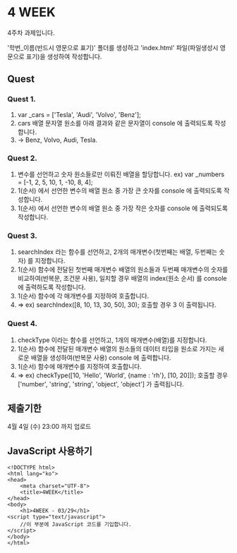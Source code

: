 # 4 WEEK

4주차 과제입니다.

'학번_이름(반드시 영문으로 표기)' 폴더를 생성하고 'index.html' 파일(파일생성시 영문으로 표기)을 생성하여 작성합니다.

## Quest

### Quest 1.
1) var _cars = ['Tesla', 'Audi', 'Volvo', 'Benz'];
2) cars 배열 문자열 원소를 아래 결과와 같은 문자열이 console 에 출력되도록 작성합니다.
3) -> Benz, Volvo, Audi, Tesla.

### Quest 2.
1) 변수를 선언하고 숫자 원소들로만 이뤄진 배열을 할당합니다. ex) var _numbers = [-1, 2, 5, 10, 1, -10, 8, 4];
2) 1(순서) 에서 선언한 변수의 배열 원소 중 가장 큰 숫자를 console 에 출력되도록 작성합니다.
3) 1(순서) 에서 선언한 변수의 배열 원소 중 가장 작은 숫자를 console 에 출력되도록 작성합니다.

### Quest 3.
1) searchIndex 라는 함수를 선언하고, 2개의 매개변수(첫번째는 배열, 두번째는 숫자) 를 지정합니다.
2) 1(순서) 함수에 전달된 첫번째 매개변수 배열의 원소들과 두번째 매개변수의 숫자를 비교하여(반복문, 조건문 사용), 일치할 경우 배열의 index(원소 순서) 를 console 에 출력하도록 작성합니다.
3) 1(순서) 함수에 각 매개변수를 지정하여 호출합니다.
4) => ex) searchIndex([8, 10, 13, 30, 50], 30); 호출할 경우 3 이 출력됩니다.

### Quest 4.
1) checkType 이라는 함수를 선언하고, 1개의 매개변수(배열)를 지정합니다.
2) 1(순서) 함수에 전달된 매개변수 배열의 원소들의 데이터 타입을 원소로 가지는 새로운 배열을 생성하여(반복문 사용) console 에 출력합니다.
3) 1(순서) 함수에 매개변수를 지정하여 호출합니다.
4) => ex) checkType([10, 'Hello', 'World', {name : 'rh'}, [10, 20]]); 호출할 경우 ['number', 'string', 'string', 'object', 'object'] 가 출력됩니다.

## 제출기한

4월 4일 (수) 23:00 까지 업로드

## JavaScript 사용하기

```
<!DOCTYPE html>
<html lang="ko">
<head>
    <meta charset="UTF-8">
    <title>4WEEK</title>
</head>
<body>
    <h1>4WEEK - 03/29</h1>
<script type="text/javascript">
    //이 부분에 JavaScript 코드를 기입합니다.
</script>
</body>
</html>
```